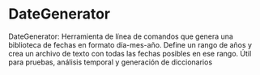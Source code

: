 # DateGenerator
DateGenerator: Herramienta de línea de comandos que genera una biblioteca de fechas en formato día-mes-año. Define un rango de años y crea un archivo de texto con todas las fechas posibles en ese rango. Útil para pruebas, análisis temporal y generación de diccionarios
